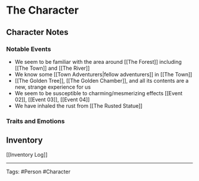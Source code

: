 # The Character

## Character Notes
### Notable Events
- We seem to be familiar with the area around [[The Forest]] including [[The Town]] and [[The River]]
- We know some [[Town Adventurers|fellow adventurers]] in [[The Town]]
- [[The Golden Tree]], [[The Golden Chamber]], and all its contents are a new, strange experience for us
- We seem to be susceptible to charming/mesmerizing effects [[Event 02]], [[Event 03]], [[Event 04]]
- We have inhaled the rust from [[The Rusted Statue]]
### Traits and Emotions


## Inventory
[[Inventory Log]]


---
Tags: #Person #Character 